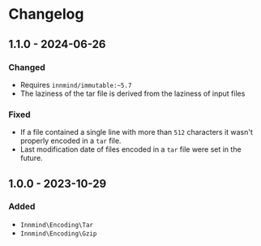 # Changelog

## 1.1.0 - 2024-06-26

### Changed

- Requires `innmind/immutable:~5.7`
- The laziness of the tar file is derived from the laziness of input files

### Fixed

- If a file contained a single line with more than `512` characters it wasn't properly encoded in a `tar` file.
- Last modification date of files encoded in a `tar` file were set in the future.

## 1.0.0 - 2023-10-29

### Added

- `Innmind\Encoding\Tar`
- `Innmind\Encoding\Gzip`
